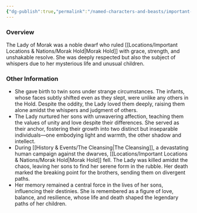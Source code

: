 ```yaml
---
{"dg-publish":true,"permalink":"/named-characters-and-beasts/important-characters/lady-of-morak/","tags":["NPC"],"updated":"2024-12-31T20:00:58.084+00:00"}
---
```



### Overview 
The Lady of Morak was a noble dwarf who ruled [[Locations/Important Locations & Nations/Morak Hold\|Morak Hold]] with grace, strength, and unshakable resolve. She was deeply respected but also the subject of whispers due to her mysterious life and unusual children.

### Other Information
- She gave birth to twin sons under strange circumstances. The infants, whose faces subtly shifted even as they slept, were unlike any others in the Hold. Despite the oddity, the Lady loved them deeply, raising them alone amidst the whispers and judgment of others.
- The Lady nurtured her sons with unwavering affection, teaching them the values of unity and love despite their differences. She served as their anchor, fostering their growth into two distinct but inseparable individuals—one embodying light and warmth, the other shadow and intellect.
- During [[History & Events/The Cleansing\|The Cleansing]], a devastating human campaign against the dwarves, [[Locations/Important Locations & Nations/Morak Hold\|Morak Hold]] fell. The Lady was killed amidst the chaos, leaving her sons to find her serene form in the rubble. Her death marked the breaking point for the brothers, sending them on divergent paths.
- Her memory remained a central force in the lives of her sons, influencing their destinies. She is remembered as a figure of love, balance, and resilience, whose life and death shaped the legendary paths of her children.